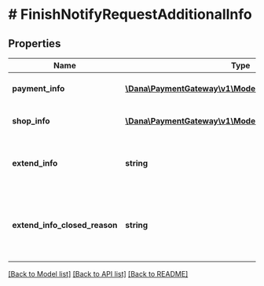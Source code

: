 # # FinishNotifyRequestAdditionalInfo

## Properties

Name | Type | Description | Notes
------------ | ------------- | ------------- | -------------
**payment_info** | [**\Dana\PaymentGateway\v1\Model\FinishNotifyPaymentInfo**](FinishNotifyPaymentInfo.md) | Additional information of payment | [optional]
**shop_info** | [**\Dana\PaymentGateway\v1\Model\ShopInfo**](ShopInfo.md) | Additional information of shop | [optional]
**extend_info** | **string** | Additional information of extend (As a JSON string) | [optional]
**extend_info_closed_reason** | **string** | Additional information of closed reason. Required if order is closed | [optional]

[[Back to Model list]](../../README.md#models) [[Back to API list]](../../README.md#endpoints) [[Back to README]](../../README.md)
